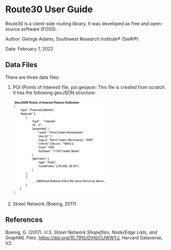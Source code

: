 # Route30 User Guide
Route30 is a client-side routing library. It was developed as free and open-source software (FOSS).

Author: George Adams, Southwest Research Institute® (SwRI®)

Date: February 7, 2022

## Data Files
There are three data files: 
1. POI (Points of Interest) file, poi.geojson: This file is created from scratch. It has the following geoJSON structure:

    <img src="./images/pois.jpg" width="300" height="300"/>


2. Street Network (Boeing, 2017)

## References
Boeing, G. (2017). *U.S. Street Network Shapefiles, Node/Edge Lists, and GraphML Files.* https://doi.org/10.7910/DVN/CUWWYJ, Harvard Dataverse, V2.  